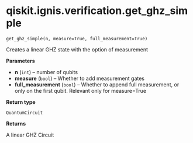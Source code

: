 # qiskit.ignis.verification.get\_ghz\_simple

`get_ghz_simple(n, measure=True, full_measurement=True)`

Creates a linear GHZ state with the option of measurement

**Parameters**

*   **n** (`int`) – number of qubits
*   **measure** (`bool`) – Whether to add measurement gates
*   **full\_measurement** (`bool`) – Whether to append full measurement, or only on the first qubit. Relevant only for measure=True

**Return type**

`QuantumCircuit`

**Returns**

A linear GHZ Circuit
